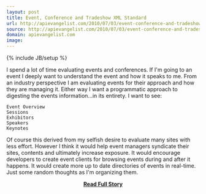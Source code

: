 ```yaml
---
layout: post
title: Event, Conference and Tradeshow XML Standard
url: http://apievangelist.com/2010/07/03/event-conference-and-tradeshow-xml-standard/
source: http://apievangelist.com/2010/07/03/event-conference-and-tradeshow-xml-standard/
domain: apievangelist.com
image: 
---
```

{% include JB/setup %}<p>I spend a lot of time evaluating events and conferences. If I'm going to an event I deeply want to understand the event and how it speaks to me. From an industry perspective I am evaluating events for their approach and how they are managing it.
Either way I want a programmatic approach to digesting the events information...in its entirety. I want to see:

	Event Overview
	Sessions
	Exhibitors
	Speakers
	Keynotes

Of course this derived from my selfish desire to evaluate many sites with less effort. However I think it would help event managers syndicate their sites, contents and ultimately increase exposure.
It would encourage developers to create event clients for browsing events during and after it happens. It would create more up to date directories of events in real-time.
Just some random thoughts as I'm organizing them.</p>
<center><p><a href="http://apievangelist.com/2010/07/03/event-conference-and-tradeshow-xml-standard/" style='padding:25px; font-sze:18px; font-weight: bold;'>Read Full Story</a></p></center>
